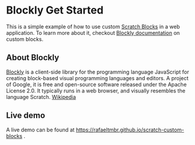 # Blockly Get Started
This is a simple example of how to use custom [Scratch Blocks](https://github.com/LLK/scratch-blocks) in a web application. To learn more about it, checkout [Blockly documentation](https://developers.google.com/blockly/guides/create-custom-blocks/overview) on custom blocks.

## About Blockly
[Blockly](https://developers.google.com/blockly) is a client-side library for the programming language JavaScript for creating block-based visual programming languages and editors. A project of Google, it is free and open-source software released under the Apache License 2.0. It typically runs in a web browser, and visually resembles the language Scratch. [Wikipedia](https://en.wikipedia.org/wiki/Blockly)

## Live demo

A live demo can be found at https://rafaeltmbr.github.io/scratch-custom-blocks .